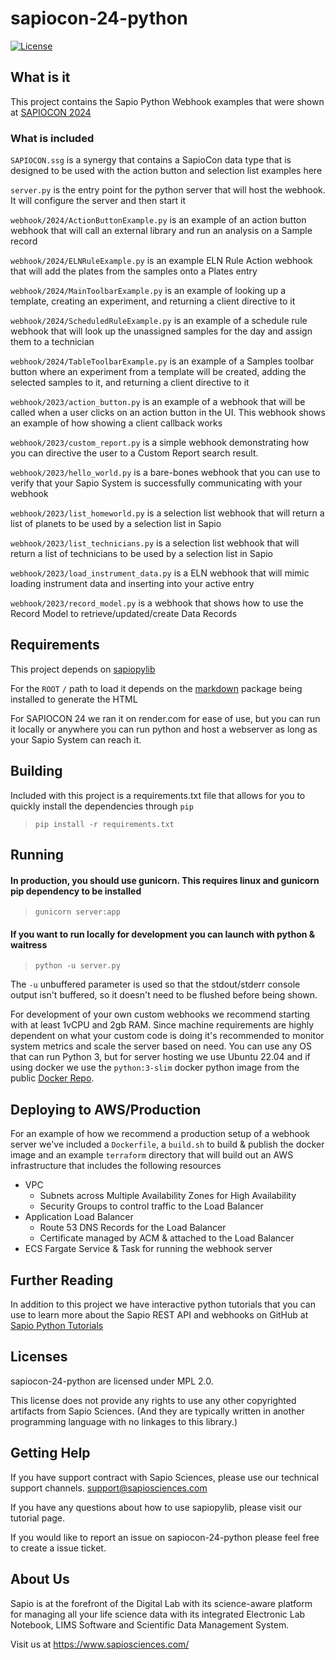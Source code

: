 # sapiocon-24-python

[![License](https://img.shields.io/pypi/l/sapiopylib.svg)](https://github.com/sapiosciences/sapio-py-tutorials/blob/master/LICENSE)

## What is it

This project contains the Sapio Python Webhook examples that were shown
at [SAPIOCON 2024](https://www.sapiosciences.com/sapiocon)

### What is included

`SAPIOCON.ssg` is a synergy that contains a SapioCon data type that is designed to be used with the action button
and selection list examples here

`server.py` is the entry point for the python server that will host the webhook. It will configure the server and then
start it

`webhook/2024/ActionButtonExample.py` is an example of an action button webhook that will call an external library and run an analysis on a Sample record

`webhook/2024/ELNRuleExample.py` is an example ELN Rule Action webhook that will add the plates from the samples onto a Plates entry

`webhook/2024/MainToolbarExample.py` is an example of looking up a template, creating an experiment, and returning a client directive to it

`webhook/2024/ScheduledRuleExample.py` is an example of a schedule rule webhook that will look up the unassigned samples for the day and assign them to a technician

`webhook/2024/TableToolbarExample.py` is an example of a Samples toolbar button where an experiment from a template will be created, adding the selected samples to it, and returning a client directive to it

`webhook/2023/action_button.py` is an example of a webhook that will be called when a user clicks on an action button in the
UI. This webhook shows an example of how showing a client callback works

`webhook/2023/custom_report.py` is a simple webhook demonstrating how you can directive the user to a Custom Report search result.

`webhook/2023/hello_world.py` is a bare-bones webhook that you can use to verify that your Sapio System is successfully
communicating with your webhook

`webhook/2023/list_homeworld.py` is a selection list webhook that will return a list of planets to be used by a selection
list in Sapio

`webhook/2023/list_technicians.py` is a selection list webhook that will return a list of technicians to be used by a
selection list in Sapio

`webhook/2023/load_instrument_data.py` is a ELN webhook that will mimic loading instrument data and inserting into your
active entry

`webhook/2023/record_model.py` is a webhook that shows how to use the Record Model to retrieve/updated/create Data Records

## Requirements

This project depends on [sapiopylib](https://pypi.org/project/sapiopylib/)

For the `ROOT` `/` path to load it depends on the [markdown](https://pypi.org/project/Markdown/) package being installed
to generate the HTML

For SAPIOCON 24 we ran it on render.com for ease of use, but you can run it locally or anywhere you can run python and
host a webserver as long as your Sapio System can reach it.

## Building

Included with this project is a requirements.txt file that allows for you to quickly install the dependencies
through `pip`
> `pip install -r requirements.txt`

## Running

#### In production, you should use gunicorn. This requires linux and gunicorn pip dependency to be installed
> `gunicorn server:app`
#### If you want to run locally for development you can launch with python & waitress
> `python -u server.py`

The `-u` unbuffered parameter is used so that the stdout/stderr console output isn't buffered, so it doesn't need to be
flushed before being shown.

For development of your own custom webhooks we recommend starting with at least 1vCPU and 2gb RAM. Since machine requirements are highly dependent on what your custom code is doing it's recommended to monitor system metrics and scale the server based on need. You can use any OS that can run Python 3, but for server hosting we use Ubuntu 22.04 and if using docker we use the `python:3-slim` docker python image from the public [Docker Repo](https://hub.docker.com/_/python).

## Deploying to AWS/Production

For an example of how we recommend a production setup of a webhook server we've included a `Dockerfile`, a `build.sh` to
build & publish the docker image and an example `terraform` directory that will build out an AWS infrastructure that
includes the following resources

- VPC
  - Subnets across Multiple Availability Zones for High Availability
  - Security Groups to control traffic to the Load Balancer
- Application Load Balancer
  - Route 53 DNS Records for the Load Balancer
  - Certificate managed by ACM & attached to the Load Balancer
- ECS Fargate Service & Task for running the webhook server

## Further Reading

In addition to this project we have interactive python tutorials that you can use to learn more about the Sapio REST API
and webhooks on GitHub at [Sapio Python Tutorials](https://github.com/sapiosciences/sapio-py-tutorials/)

## Licenses

sapiocon-24-python are licensed under MPL 2.0.

This license does not provide any rights to use any other copyrighted artifacts from Sapio Sciences. (And they are
typically written in another programming language with no linkages to this library.)

## Getting Help

If you have support contract with Sapio Sciences, please use our technical support channels. support@sapiosciences.com

If you have any questions about how to use sapiopylib, please visit our tutorial page.

If you would like to report an issue on sapiocon-24-python please feel free to create a issue ticket.

## About Us

Sapio is at the forefront of the Digital Lab with its science-aware platform for managing all your life science data
with its integrated Electronic Lab Notebook, LIMS Software and Scientific Data Management System.

Visit us at https://www.sapiosciences.com/
